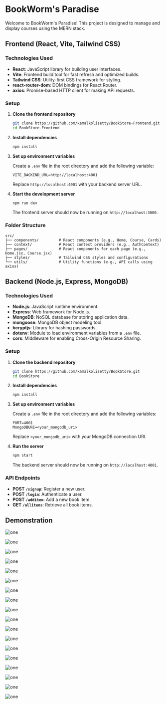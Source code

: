 

# BookWorm's Paradise

Welcome to BookWorm's Paradise! This project is designed to manage and display courses using the MERN stack.

## Frontend (React, Vite, Tailwind CSS)

### Technologies Used

- **React**: JavaScript library for building user interfaces.
- **Vite**: Frontend build tool for fast refresh and optimized builds.
- **Tailwind CSS**: Utility-first CSS framework for styling.
- **react-router-dom**: DOM bindings for React Router.
- **axios**: Promise-based HTTP client for making API requests.

### Setup

1. **Clone the frontend repository**

   ```bash
   git clone https://github.com/kamalkolisetty/BookStore-Frontend.git
   cd BookStore-Frontend
   ```

2. **Install dependencies**

   ```bash
   npm install
   ```

3. **Set up environment variables**

   Create a `.env` file in the root directory and add the following variable:

   ```plaintext
   VITE_BACKEND_URL=http://localhost:4001
   ```

   Replace `http://localhost:4001` with your backend server URL.

4. **Start the development server**

   ```bash
   npm run dev
   ```

   The frontend server should now be running on `http://localhost:3000`.

### Folder Structure

```
src/
├── components/         # React components (e.g., Home, Course, Cards)
├── context/            # React context providers (e.g., AuthContext)
├── pages/              # React components for each page (e.g., Home.jsx, Course.jsx)
├── styles/             # Tailwind CSS styles and configurations
└── utils/              # Utility functions (e.g., API calls using axios)
```

## Backend (Node.js, Express, MongoDB)

### Technologies Used

- **Node.js**: JavaScript runtime environment.
- **Express**: Web framework for Node.js.
- **MongoDB**: NoSQL database for storing application data.
- **mongoose**: MongoDB object modeling tool.
- **bcryptjs**: Library for hashing passwords.
- **dotenv**: Module to load environment variables from a `.env` file.
- **cors**: Middleware for enabling Cross-Origin Resource Sharing.

### Setup

1. **Clone the backend repository**

   ```bash
   git clone https://github.com/kamalkolisetty/BookStore.git
   cd BookStore
   ```

2. **Install dependencies**

   ```bash
   npm install
   ```

3. **Set up environment variables**

   Create a `.env` file in the root directory and add the following variables:

   ```plaintext
   PORT=4001
   MongoDBURI=<your_mongodb_uri>
   ```

   Replace `<your_mongodb_uri>` with your MongoDB connection URI.

4. **Run the server**

   ```bash
   npm start
   ```

   The backend server should now be running on `http://localhost:4001`.

### API Endpoints

- **POST `/signup`**: Register a new user.
- **POST `/login`**: Authenticate a user.
- **POST `/additem`**: Add a new book item.
- **GET `/allitems`**: Retrieve all book items.

## Demonstration

![one](/b1.png)


![one](/b2.png)


![one](/b3.png)


![one](/b4.png)


![one](/b5.png)


![one](/b6.png)


![one](/b7.png)


![one](/b8.png)


![one](/b9.png)


![one](/c1.png)



![one](/c2.png)


![one](/c3.png)


![one](/c4.png)


![one](/c5.png)


![one](/c6.png)


![one](/c7.png)


![one](/c8.png)


![one](/c9.png)
